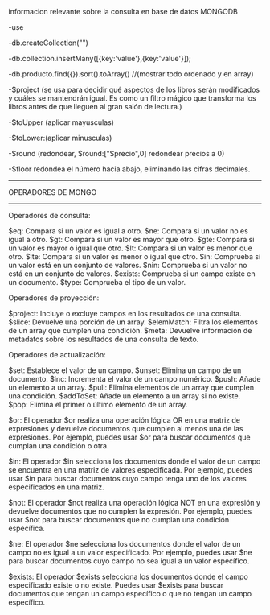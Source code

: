 informacion relevante sobre la consulta en base de datos MONGODB

-use

-db.createCollection("")

-db.collection.insertMany([{key:'value'},{key:'value'}]);

-db.producto.find({}).sort().toArray()   //(mostrar todo ordenado y en array)

-$project (se usa para decidir qué aspectos de los libros serán modificados y 
cuáles se mantendrán igual. Es como un filtro mágico que transforma los libros antes de que lleguen al gran salón de lectura.)

-$toUpper (aplicar mayusculas)

-$toLower:(aplicar minusculas)

-$round (redondear, $round:["$precio",0] redondear precios a 0)

-$floor redondea el número hacia abajo, eliminando las cifras decimales.


________________________________________________________________________________________________________________________________

OPERADORES DE MONGO
________________________________________________________________________________________________________________________________

Operadores de consulta:

$eq: Compara si un valor es igual a otro.
$ne: Compara si un valor no es igual a otro.
$gt: Compara si un valor es mayor que otro.
$gte: Compara si un valor es mayor o igual que otro.
$lt: Compara si un valor es menor que otro.
$lte: Compara si un valor es menor o igual que otro.
$in: Comprueba si un valor está en un conjunto de valores.
$nin: Comprueba si un valor no está en un conjunto de valores.
$exists: Comprueba si un campo existe en un documento.
$type: Comprueba el tipo de un valor.

Operadores de proyección:

$project: Incluye o excluye campos en los resultados de una consulta.
$slice: Devuelve una porción de un array.
$elemMatch: Filtra los elementos de un array que cumplen una condición.
$meta: Devuelve información de metadatos sobre los resultados de una consulta de texto.

Operadores de actualización:

$set: Establece el valor de un campo.
$unset: Elimina un campo de un documento.
$inc: Incrementa el valor de un campo numérico.
$push: Añade un elemento a un array.
$pull: Elimina elementos de un array que cumplen una condición.
$addToSet: Añade un elemento a un array si no existe.
$pop: Elimina el primer o último elemento de un array.

$or: El operador $or realiza una operación lógica OR en una matriz de expresiones y devuelve documentos que cumplen al menos una de las expresiones. Por ejemplo, puedes usar $or para buscar documentos que cumplan una condición o otra.


$in: El operador $in selecciona los documentos donde el valor de un campo se encuentra en una matriz de valores especificada. Por ejemplo, puedes usar $in para buscar documentos cuyo campo tenga uno de los valores especificados en una matriz.


$not: El operador $not realiza una operación lógica NOT en una expresión y devuelve documentos que no cumplen la expresión. Por ejemplo, puedes usar $not para buscar documentos que no cumplan una condición específica.


$ne: El operador $ne selecciona los documentos donde el valor de un campo no es igual a un valor especificado. Por ejemplo, puedes usar $ne para buscar documentos cuyo campo no sea igual a un valor específico.


$exists: El operador $exists selecciona los documentos donde el campo especificado existe o no existe. Puedes usar $exists para buscar documentos que tengan un campo específico o que no tengan un campo específico.